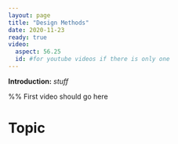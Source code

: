 ```yaml
---
layout: page
title: "Design Methods"
date: 2020-11-23
ready: true
video:
  aspect: 56.25
  id: #for youtube videos if there is only one
---
```


**Introduction:** *stuff*

%% First video should go here

# Topic
